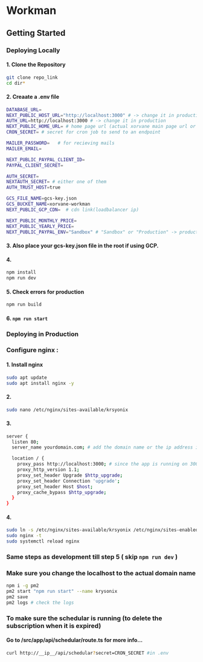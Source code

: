 
# Workman

## Getting Started

### Deploying Locally

#### 1. Clone the Repository

```bash
git clone repo_link
cd dir*
```

#### 2. Creaate a .env file

```bash
DATABASE_URL= 
NEXT_PUBLIC_HOST_URL="http://localhost:3000" # -> change it in production
AUTH_URL=http://localhost:3000 # -> change it in production
NEXT_PUBLIC_HOME_URL= # home page url (actual xorvane main page url or domain name)
CRON_SECRET= # secret for cron job to send to an endpoint

MAILER_PASSWORD=   # for recieving mails
MAILER_EMAIL=

NEXT_PUBLIC_PAYPAL_CLIENT_ID=
PAYPAL_CLIENT_SECRET=

AUTH_SECRET=
NEXTAUTH_SECRET= # either one of them
AUTH_TRUST_HOST=true

GCS_FILE_NAME=gcs-key.json
GCS_BUCKET_NAME=xorvane-workman
NEXT_PUBLIC_GCP_CDN=  # cdn link(loadbalancer ip)

NEXT_PUBLIC_MONTHLY_PRICE=
NEXT_PUBLIC_YEARLY_PRICE=
NEXT_PUBLIC_PAYPAL_ENV="Sandbox" # "Sandbox" or "Production" -> production while deploying it
```
#### 3. Also place your gcs-key.json file in the root if using GCP.

#### 4. 
```bash
npm install
npm run dev
```

#### 5. Check errors for production
```bash 
npm run build
```

#### 6.  ``` npm run start ```

### Deploying in Production

### Configure nginx : 

#### 1. Install nginx
```bash
sudo apt update
sudo apt install nginx -y
```

#### 2. 
```bash
sudo nano /etc/nginx/sites-available/krsyonix
```

#### 3.
```bash
server {
  listen 80;
  server_name yourdomain.com; # add the domain name or the ip address if not applicable.

  location / {
    proxy_pass http://localhost:3000; # since the app is running on 3000
    proxy_http_version 1.1;
    proxy_set_header Upgrade $http_upgrade;
    proxy_set_header Connection 'upgrade';
    proxy_set_header Host $host;
    proxy_cache_bypass $http_upgrade;
  }
}
```

#### 4.
```bash
sudo ln -s /etc/nginx/sites-available/krsyonix /etc/nginx/sites-enabled/
sudo nginx -t
sudo systemctl reload nginx
```

### Same steps as development till step 5 ( skip ```npm run dev``` )

### Make sure you change the localhost to the actual domain name

```bash
npm i -g pm2
pm2 start "npm run start" --name krysonix
pm2 save
pm2 logs # check the logs
```

### To make sure the schedular is running (to delete the subscription when it is expired)
#### Go to /src/app/api/schedular/route.ts for more info...
```bash
curl http://__ip__/api/schedular?secret=CRON_SECRET #in .env
```